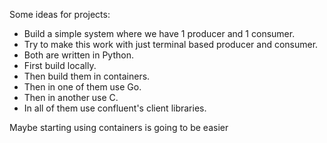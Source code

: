 
Some ideas for projects:

- Build a simple system where we have 1 producer and 1 consumer.
- Try to make this work with just terminal based producer and consumer.
- Both are written in Python.
- First build locally.
- Then build them in containers.
- Then in one of them use Go.
- Then in another use C.
- In all of them use confluent's client libraries. 


Maybe starting using containers is going to be easier
